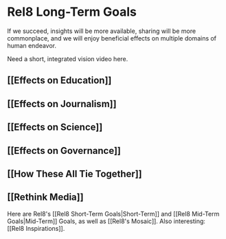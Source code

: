 # Rel8 Long-Term Goals
If we succeed, insights will be more available, sharing will be more commonplace, and we will enjoy beneficial effects on multiple domains of human endeavor. 

Need a short, integrated vision video here. 

## [[Effects on Education]]
## [[Effects on Journalism]]
## [[Effects on Science]]
## [[Effects on Governance]] 
## [[How These All Tie Together]] 
## [[Rethink Media]]


Here are Rel8's [[Rel8 Short-Term Goals|Short-Term]] and [[Rel8 Mid-Term Goals|Mid-Term]] Goals, as well as [[Rel8's Mosaic]]. Also interesting: [[Rel8 Inspirations]].
